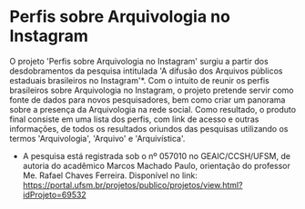 # Perfis sobre Arquivologia no Instagram
O projeto 'Perfis sobre Arquivologia no Instagram' surgiu a partir dos desdobramentos da pesquisa intitulada 'A difusão dos Arquivos públicos estaduais brasileiros no Instagram'*. Com o intuito de reunir os perfis brasileiros sobre Arquivologia no Instagram, o projeto pretende servir como fonte de dados para novos pesquisadores, bem como criar um panorama sobre a presença da Arquivologia na rede social. Como resultado, o produto final consiste em uma lista dos perfis, com link de acesso e outras informações, de todos os resultados oriundos das pesquisas utilizando os termos 'Arquivologia', 'Arquivo' e 'Arquivística'.
* A pesquisa está registrada sob o nº 057010 no GEAIC/CCSH/UFSM, de autoria do acadêmico Marcos Machado Paulo, orientação do professor Me. Rafael Chaves Ferreira. Disponível no link: <https://portal.ufsm.br/projetos/publico/projetos/view.html?idProjeto=69532>
